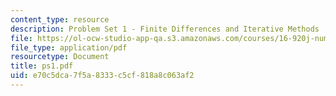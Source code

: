 ```yaml
---
content_type: resource
description: Problem Set 1 - Finite Differences and Iterative Methods
file: https://ol-ocw-studio-app-qa.s3.amazonaws.com/courses/16-920j-numerical-methods-for-partial-differential-equations-sma-5212-spring-2003/e70c5dca7f5a8333c5cf818a8c063af2_ps1.pdf
file_type: application/pdf
resourcetype: Document
title: ps1.pdf
uid: e70c5dca-7f5a-8333-c5cf-818a8c063af2
---
```

